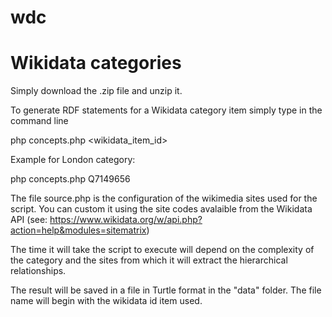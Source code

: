 # wdc
Wikidata categories
===================
Simply download the .zip file and unzip it.

To generate RDF statements for a Wikidata category item simply type in the command line

php concepts.php <wikidata_item_id>

Example for London category:

php concepts.php Q7149656

The file source.php is the configuration of the wikimedia sites used for the script. You can custom it using the site codes avalaible from the Wikidata API (see: https://www.wikidata.org/w/api.php?action=help&modules=sitematrix)

The time it will take the script to execute will depend on the complexity of the category and the sites from which it will extract the hierarchical relationships.

The result will be saved in a file in Turtle format in the "data" folder. The file name will begin with the wikidata id item used.

